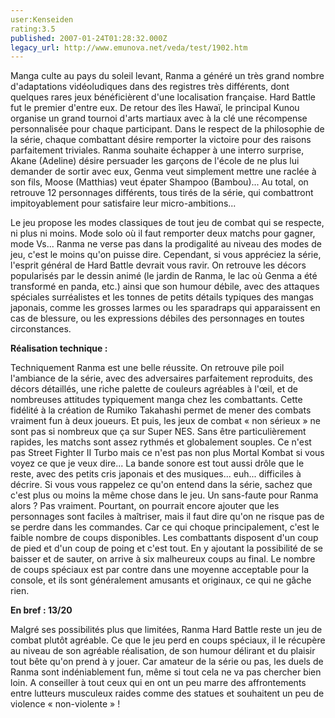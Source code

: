 ```yaml
---
user:Kenseiden
rating:3.5
published: 2007-01-24T01:28:32.000Z
legacy_url: http://www.emunova.net/veda/test/1902.htm
---
```

Manga culte au pays du soleil levant, Ranma a généré un très grand nombre d'adaptations vidéoludiques dans des registres très différents, dont quelques rares jeux bénéficièrent d'une localisation française. Hard Battle fut le premier d'entre eux. De retour des îles Hawaï, le principal Kunou organise un grand tournoi d'arts martiaux avec à la clé une récompense personnalisée pour chaque participant. Dans le respect de la philosophie de la série, chaque combattant désire remporter la victoire pour des raisons parfaitement triviales. Ranma souhaite échapper à une interro surprise, Akane (Adeline) désire persuader les garçons de l'école de ne plus lui demander de sortir avec eux, Genma veut simplement mettre une raclée à son fils, Moose (Matthias) veut épater Shampoo (Bambou)... Au total, on retrouve 12 personnages différents, tous tirés de la série, qui combattront impitoyablement pour satisfaire leur micro-ambitions...  

  

Le jeu propose les modes classiques de tout jeu de combat qui se respecte, ni plus ni moins. Mode solo où il faut remporter deux matchs pour gagner, mode Vs... Ranma ne verse pas dans la prodigalité au niveau des modes de jeu, c'est le moins qu'on puisse dire. Cependant, si vous appréciez la série, l'esprit général de Hard Battle devrait vous ravir. On retrouve les décors popularisés par le dessin animé (le jardin de Ranma, le lac où Genma a été transformé en panda, etc.) ainsi que son humour débile, avec des attaques spéciales surréalistes et les tonnes de petits détails typiques des mangas japonais, comme les grosses larmes ou les sparadraps qui apparaissent en cas de blessure, ou les expressions débiles des personnages en toutes circonstances.  

  

**Réalisation technique :**  

Techniquement Ranma est une belle réussite. On retrouve pile poil l'ambiance de la série, avec des adversaires parfaitement reproduits, des décors détaillés, une riche palette de couleurs agréables à l'œil, et de nombreuses attitudes typiquement manga chez les combattants. Cette fidélité à la création de Rumiko Takahashi permet de mener des combats vraiment fun à deux joueurs. Et puis, les jeux de combat « non sérieux » ne sont pas si nombreux que ça sur Super NES. Sans être particulièrement rapides, les matchs sont assez rythmés et globalement souples. Ce n'est pas Street Fighter II Turbo mais ce n'est pas non plus Mortal Kombat si vous voyez ce que je veux dire... La bande sonore est tout aussi drôle que le reste, avec des petits cris japonais et des musiques... euh... difficiles à décrire. Si vous vous rappelez ce qu'on entend dans la série, sachez que c'est plus ou moins la même chose dans le jeu. Un sans-faute pour Ranma alors ? Pas vraiment. Pourtant, on pourrait encore ajouter que les personnages sont faciles à maîtriser, mais il faut dire qu'on ne risque pas de se perdre dans les commandes. Car ce qui choque principalement, c'est le faible nombre de coups disponibles. Les combattants disposent d'un coup de pied et d'un coup de poing et c'est tout. En y ajoutant la possibilité de se baisser et de sauter, on arrive à six malheureux coups au final. Le nombre de coups spéciaux est par contre dans une moyenne acceptable pour la console, et ils sont généralement amusants et originaux, ce qui ne gâche rien.  

  

**En bref : 13/20**  

Malgré ses possibilités plus que limitées, Ranma Hard Battle reste un jeu de combat plutôt agréable. Ce que le jeu perd en coups spéciaux, il le récupère au niveau de son agréable réalisation, de son humour délirant et du plaisir tout bête qu'on prend à y jouer. Car amateur de la série ou pas, les duels de Ranma sont indéniablement fun, même si tout cela ne va pas chercher bien loin. A conseiller à tout ceux qui en ont un peu marre des affrontements entre lutteurs musculeux raides comme des statues et souhaitent un peu de violence « non-violente » !
